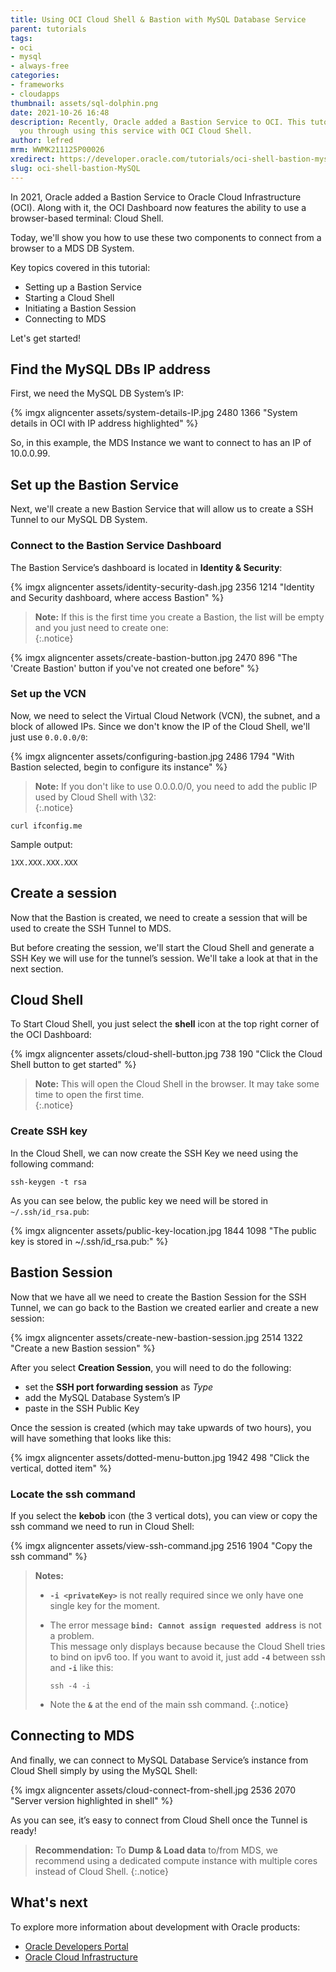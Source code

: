 ```yaml
---
title: Using OCI Cloud Shell & Bastion with MySQL Database Service
parent: tutorials
tags:
- oci
- mysql
- always-free
categories:
- frameworks
- cloudapps
thumbnail: assets/sql-dolphin.png
date: 2021-10-26 16:48
description: Recently, Oracle added a Bastion Service to OCI. This tutorial walks
  you through using this service with OCI Cloud Shell.
author: lefred
mrm: WWMK211125P00026
xredirect: https://developer.oracle.com/tutorials/oci-shell-bastion-mysql/
slug: oci-shell-bastion-MySQL
---
```


In 2021, Oracle added a Bastion Service to Oracle Cloud Infrastructure (OCI). Along with it, the OCI Dashboard now features the ability to use a browser-based terminal: Cloud Shell.  

Today, we'll show you how to use these two components to connect from a browser to a MDS DB System.  

Key topics covered in this tutorial:  

- Setting up a Bastion Service
- Starting a Cloud Shell
- Initiating a Bastion Session
- Connecting to MDS

Let's get started!

## Find the MySQL DBs IP address

First, we need the MySQL DB System’s IP:  

{% imgx aligncenter assets/system-details-IP.jpg 2480 1366 "System details in OCI with IP address highlighted" %}

So, in this example, the MDS Instance we want to connect to has an IP of 10.0.0.99.

## Set up the Bastion Service

Next, we'll create a new Bastion Service that will allow us to create a SSH Tunnel to our MySQL DB System.

### Connect to the Bastion Service Dashboard

The Bastion Service’s dashboard is located in **Identity & Security**:

{% imgx aligncenter assets/identity-security-dash.jpg 2356 1214 "Identity and Security dashboard, where access Bastion" %}

>**Note:** If this is the first time you create a Bastion, the list will be empty and you just need to create one:  
{:.notice}

{% imgx aligncenter assets/create-bastion-button.jpg 2470 896 "The 'Create Bastion' button if you've not created one before" %}

### Set up the VCN

Now, we need to select the Virtual Cloud Network (VCN), the subnet, and a block of allowed IPs. Since we don't know the IP of the Cloud Shell, we'll just use `0.0.0.0/0`:  

{% imgx aligncenter assets/configuring-bastion.jpg 2486 1794 "With Bastion selected, begin to configure its instance" %}

>**Note:** If you don't like to use 0.0.0.0/0, you need to add the public IP used by Cloud Shell with \32:  
{:.notice}

```console
curl ifconfig.me
```

Sample output:  

```console
1XX.XXX.XXX.XXX
```

## Create a session

Now that the Bastion is created, we need to create a session that will be used to create the SSH Tunnel to MDS.  

But before creating the session, we'll start the Cloud Shell and generate a SSH Key we will use for the tunnel’s session.  We'll take a look at that in the next section.  

## Cloud Shell

To Start Cloud Shell, you just select the **shell** icon at the top right corner of the OCI Dashboard:  

{% imgx aligncenter assets/cloud-shell-button.jpg 738 190 "Click the Cloud Shell button to get started" %}

>**Note:** This will open the Cloud Shell in the browser. It may take some time to open the first time.  
{:.notice}

### Create SSH key

In the Cloud Shell, we can now create the SSH Key we need using the following command:  

````console
ssh-keygen -t rsa
````

As you can see below, the public key we need will be stored in `~/.ssh/id_rsa.pub`:

{% imgx aligncenter assets/public-key-location.jpg 1844 1098 "The public key is stored in ~/.ssh/id_rsa.pub:" %}

## Bastion Session

Now that we have all we need to create the Bastion Session for the SSH Tunnel, we can go back to the Bastion we created earlier and create a new session:  

{% imgx aligncenter assets/create-new-bastion-session.jpg 2514 1322 "Create a new Bastion session" %}

After you select **Creation Session**, you will need to do the following:  

- set the **SSH port forwarding session** as *Type*
- add the MySQL Database System’s IP
- paste in the SSH Public Key

Once the session is created (which may take upwards of two hours), you will have something that looks like this:

{% imgx aligncenter assets/dotted-menu-button.jpg 1942 498 "Click the vertical, dotted item" %}

### Locate the ssh command

If you select the **kebob** icon (the 3 vertical dots), you can view or copy the ssh command we need to run in Cloud Shell:

{% imgx aligncenter assets/view-ssh-command.jpg 2516 1904 "Copy the ssh command" %}

>**Notes:**
>
>- **`-i <privateKey>`** is not really required since we only have one single key for the moment.
>- The error message **`bind: Cannot assign requested address`** is not a problem.  
>   This message only displays because because the Cloud Shell tries to bind on ipv6 too. If you want to avoid it, just add **`-4`** between ssh and **`-i`** like this:
>
>     ```console
>     ssh -4 -i
>     ```
>
>- Note the **`&`** at the end of the main ssh command.
{:.notice}

## Connecting to MDS

And finally, we can connect to MySQL Database Service’s instance from Cloud Shell simply by using the MySQL Shell:  

{% imgx aligncenter assets/cloud-connect-from-shell.jpg 2536 2070 "Server version highlighted in shell" %}

As you can see, it’s easy to connect from Cloud Shell once the Tunnel is ready!  

>**Recommendation:** To **Dump & Load data** to/from MDS, we recommend using a dedicated compute instance with multiple cores instead of Cloud Shell.
{:.notice}

## What's next

To explore more information about development with Oracle products:

- [Oracle Developers Portal](https://developer.oracle.com/)
- [Oracle Cloud Infrastructure](https://www.oracle.com/cloud/)
